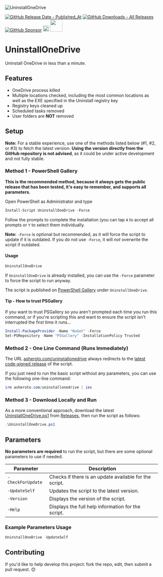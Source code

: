 ![UninstallOneDrive](https://github.com/asheroto/UninstallOneDrive/assets/49938263/783d328b-5bf9-4cad-ba63-3a007bd8d0c3)

[![GitHub Release Date - Published_At](https://img.shields.io/github/release-date/asheroto/UninstallOneDrive)](https://github.com/asheroto/UninstallOneDrive/releases)
[![GitHub Downloads - All Releases](https://img.shields.io/github/downloads/asheroto/UninstallOneDrive/total)](https://github.com/asheroto/UninstallOneDrive/releases)
[![GitHub Sponsor](https://img.shields.io/github/sponsors/asheroto?label=Sponsor&logo=GitHub)](https://github.com/sponsors/asheroto?frequency=one-time&sponsor=asheroto)
<a href="https://ko-fi.com/asheroto"><img src="https://ko-fi.com/img/githubbutton_sm.svg" alt="Ko-Fi Button" height="20px"></a>
<a href="https://www.buymeacoffee.com/asheroto"><img src="https://img.buymeacoffee.com/button-api/?text=Buy me a coffee&emoji=&slug=seb6596&button_colour=FFDD00&font_colour=000000&font_family=Lato&outline_colour=000000&coffee_colour=ffffff](https://img.buymeacoffee.com/button-api/?text=Buy%20me%20a%20coffee&emoji=&slug=asheroto&button_colour=FFDD00&font_colour=000000&font_family=Lato&outline_colour=000000&coffee_colour=ffffff)" height="40px"></a>

# UninstallOneDrive

Uninstall OneDrive in less than a minute.

## Features
- OneDrive process killed
- Multiple locations checked, including the most common locations as well as the EXE specified in the Uninstall registry key
- Registry keys cleaned up
- Scheduled tasks removed
- User folders are **NOT** removed

## Setup

**Note:** For a stable experience, use one of the methods listed below (#1, #2, or #3) to fetch the latest version. **Using the version directly from the GitHub repository is not advised**, as it could be under active development and not fully stable.

### Method 1 - PowerShell Gallery

**This is the recommended method, because it always gets the public release that has been tested, it's easy to remember, and supports all parameters.**

Open PowerShell as Administrator and type

```powershell
Install-Script UninstallOneDrive -Force
```

Follow the prompts to complete the installation (you can tap `A` to accept all prompts or `Y` to select them individually.

**Note:** `-Force` is optional but recommended, as it will force the script to update if it is outdated. If you do not use `-Force`, it will _not_ overwrite the script if outdated.

#### Usage

```powershell
UninstallOneDrive
```

If `UninstallOneDrive` is already installed, you can use the `-Force` parameter to force the script to run anyway.

The script is published on [PowerShell Gallery](https://www.powershellgallery.com/packages/UninstallOneDrive) under `UninstallOneDrive`.

#### Tip - How to trust PSGallery

If you want to trust PSGallery so you aren't prompted each time you run this command, or if you're scripting this and want to ensure the script isn't interrupted the first time it runs...

```powershell
Install-PackageProvider -Name "NuGet" -Force
Set-PSRepository -Name "PSGallery" -InstallationPolicy Trusted
```

### Method 2 - One Line Command (Runs Immediately)

The URL [asheroto.com/uninstallonedrive](https://asheroto.com/uninstallonedrive) always redirects to the [latest code-signed release](https://github.com/asheroto/UninstallOneDrive/releases/latest/download/UninstallOneDrive.ps1) of the script.

If you just need to run the basic script without any parameters, you can use the following one-line command:

```powershell
irm asheroto.com/uninstallonedrive | iex
```

### Method 3 - Download Locally and Run

As a more conventional approach, download the latest [UninstallOneDrive.ps1](https://github.com/asheroto/UninstallOneDrive/releases/latest/download/UninstallOneDrive.ps1) from [Releases](https://github.com/asheroto/UninstallOneDrive/releases), then run the script as follows:

```powershell
.\UninstallOneDrive.ps1
```

## Parameters

**No parameters are required** to run the script, but there are some optional parameters to use if needed.

| Parameter         | Description                                            |
| ----------------- | ------------------------------------------------------ |
| `-CheckForUpdate` | Checks if there is an update available for the script. |
| `-UpdateSelf`     | Updates the script to the latest version.              |
| `-Version`        | Displays the version of the script.                    |
| `-Help`           | Displays the full help information for the script.     |

### Example Parameters Usage

```powershell
UninstallOneDrive -UpdateSelf
```

## Contributing

If you'd like to help develop this project: fork the repo, edit, then submit a pull request. 😊